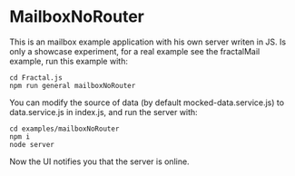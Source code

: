 # MailboxNoRouter

This is an mailbox example application with his own server writen in JS. Is only a showcase experiment, for a real example see the fractalMail example, run this example with:

```
cd Fractal.js
npm run general mailboxNoRouter
```

You can modify the source of data (by default mocked-data.service.js) to data.service.js in index.js, and run the server with:

```
cd examples/mailboxNoRouter
npm i
node server
```

Now the UI notifies you that the server is online.
